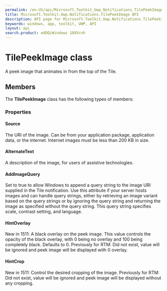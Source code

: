 ```yaml
---
permalink: /en-US/api/Microsoft_Toolkit_Uwp_Notifications_TilePeekImage.htm
title: Microsoft.Toolkit.Uwp.Notifications.TilePeekImage API 
description: API page for Microsoft.Toolkit.Uwp.Notifications.TilePeekImage
keywords: windows, app, toolkit, UWP, API
layout: api
search.product: eADQiWindows 10XVcnh
---
```



# TilePeekImage class

A peek image that animates in from the top of the Tile.

## Members

The **TilePeekImage** class has the following types of members:

### Properties

#### Source

The URI of the image. Can be from your application package, application data, or the internet. Internet images must be less than 200 KB in size.



#### AlternateText

A description of the image, for users of assistive technologies.



#### AddImageQuery

Set to true to allow Windows to append a query string to the image URI supplied in the Tile notification. Use this attribute if your server hosts images and can handle query strings, either by retrieving an image variant based on the query strings or by ignoring the query string and returning the image as specified without the query string. This query string specifies scale, contrast setting, and language.



#### HintOverlay

New in 1511: A black overlay on the peek image. This value controls the opacity of the black overlay, with 0 being no overlay and 100 being completely black. Defaults to 0. Previously for RTM: Did not exist, value will be ignored and peek image will be displayed with 0 overlay.



#### HintCrop

New in 1511: Control the desired cropping of the image. Previously for RTM: Did not exist, value will be ignored and peek image will be displayed without any cropping.


